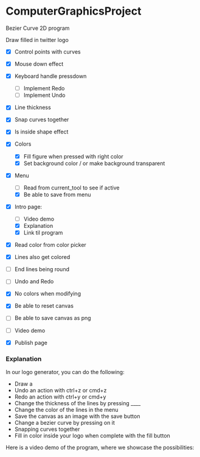 # ComputerGraphicsProject
Bezier Curve 2D program

Draw filled in twitter logo

- [x] Control points with curves
- [x] Mouse down effect
- [x] Keyboard handle pressdown
    - [ ] Implement Redo
    - [ ] Implement Undo
- [x] Line thickness
- [x] Snap curves together
- [x] Is inside shape effect
- [x] Colors
    - [x] Fill figure when pressed with right color
    - [x] Set background color / or make background transparent
- [x] Menu
    - [ ] Read from current_tool to see if active
    - [x] Be able to save from menu
- [x] Intro page: 
    - [ ] Video demo
    - [x] Explanation
    - [x] Link til program

- [x] Read color from color picker
- [x] Lines also get colored
- [ ] End lines being round
- [ ] Undo and Redo
- [x] No colors when modifying
- [x] Be able to reset canvas
- [ ] Be able to save canvas as png
- [ ] Video demo
- [x] Publish page



### Explanation

In our logo generator, you can do the following:
- Draw a 
- Undo an action with ctrl+z or cmd+z
- Redo an action with ctrl+y or cmd+y
- Change the thickness of the lines by pressing ____
- Change the color of the lines in the menu
- Save the canvas as an image with the save button
- Change a bezier curve by pressing on it
- Snapping curves together
- Fill in color inside your logo when complete with the fill button

Here is a video demo of the program, where we showcase the possibilities:
